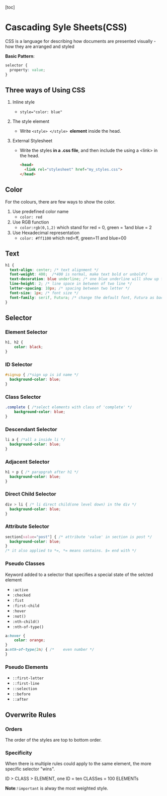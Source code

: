 [toc]



# Cascading Syle Sheets(CSS)

CSS is a language for describing how documents are presented visually - how they are arranged and styled

**Basic Pattern**:

```css
selector {
  property: value;
}
```

## **Three ways of Using CSS**

1. Inline style

   - `style="color: blue"`

2. The style element

   - Write `<style> </style> `**element** inside the head.

3. External Stylesheet

   - Write the styles **in a .css file**, and then include the using a \<link> in the head.

     ```html
     <head>
       <link rel="stylesheet" href="my_styles.css">
     </head>
     
     ```

## Color

For the colours, there are few ways to show the color.

1. Use predefined color name
   - `color: red`
2. Use RGB function
   - `color:rgb(0,1,2)` which stand for red = 0, green = 1and blue = 2
3. Use Hexadecimal representation
   - `color: #ff1100` which red=ff, green=11 and blue=00

## Text

```css
h1 {
  text-align: center; /* text alignment */
  font-weight: 400;  /*400 is normal, make text bold or unbold*/
  text-decoration: blue underline; /* one blue underline will show up for the text */
  line-height: 2; /* line space in between of two line */
  letter-spacing: 10px; /* spacing between two letter */
  font-size: 1px; /* font size */
  font-family: serif, Futura; /* change the default font, Futura as backup font*/
}
```

## Selector

### Element Selector

```css
h1, h2 {
 	color: black;
}
```

### ID Selector

```css
#signup { /*sign up is id name */
  background-color: blue;
}
```

### Class Selector

```css
.complete { /*select elements with class of 'complete' */
	background-color: blue;
}
```

### Descendant Selector

```css
li a { /*all a inside li */
  background-color: blue;
}
```

### Adjacent Selector

```css
h1 + p { /* parapgrah after h1 */
  background-color: blue;
}
```

### Direct Child Selector

```css
div > li { /* li direct child(one level down) in the div */
  background-color: blue;
}
```

### Attribute Selector

```css
section[value="post"] { /* attribute 'value' in section is post */
  background-color: blue;
}
/* it also applied to *=, *= means contains. $= end with */
```

### Pseudo Classes

Keyword added to a selector that specifies a special state of the selcted element

- `:active`
- `:checked`
- `:fist`
- `:first-child`
- `:hover`
- `:not()`
- `:nth-child()`
- `:nth-of-type()` 

```css
a:hover {
	color: orange;
}
a:nth-of-type(2n) { /*    even number */
}
```

###  Pseudo Elements

- `::first-letter`
- `::first-line`
- `::selection`
- `::before`
- `::after`

## Overwrite Rules

### Orders

The order of the styles are top to bottom order.

### Specificity

When there is multiple rules could apply to the same element, the more specific selector "wins".

ID > CLASS > ELEMENT, one ID = ten CLASSes = 100 ELEMENTs

**Note**:`!important`  is alway the most weighted style.